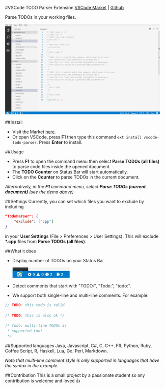 #VSCode TODO Parser Extension
[VSCode Market](https://marketplace.visualstudio.com/items?itemName=minhthai.vscode-todo-parser) | [Github](https://github.com/kantlove/vscode-todo-parser)

Parse TODOs in your working files.

![Demo](./images/demo_vscode1.2.gif "Demo")

##Install
- Visit the Market [here](https://marketplace.visualstudio.com/items?itemName=minhthai.vscode-todo-parser).
- Or open VSCode, press **F1** then type this command `ext install vscode-todo-parser`. Press **Enter** to install.

##Usage
- Press __F1__ to open the command menu then select __Parse TODOs (all files)__ to parse code files inside the opened document.
- The __TODO Counter__ on Status Bar will start automatically.
- Click on the __Counter__ to parse TODOs in the current document.

_Alternatively, in the **F1** command menu, select __Parse TODOs (current document)__ (see the demo above)_

##Settings
Currently, you can set which files you want to exclude by including
```json
"TodoParser": {
	"exclude": ["cpp"]
}
```
in your __User Settings__ (File > Preferences > User Settings). This will exclude __*.cpp__ files from __Parse TODOs (all files)__.

##What it does
- Display number of TODOs on your Status Bar

  ![status bar](./images/status_bar.jpg "Status bar")

- Detect comments that start with "TODO:", "Todo:", "todo:".
- We support both single-line and multi-line comments. For example:

```java
// TODO: this todo is valid

/* TODO: this is also ok */

/* Todo: multi-line TODOs is 
 * supported too!
 */
```

##Supported languages
Java, Javascript, C#, C, C++, F#, Python, Ruby, Coffee Script, R, Haskell, Lua, Go, Perl, Markdown.

*Note that multi-line comment style is only supported in languages that have the syntax in the example.*

##Contribution
This is a small project by a passionate student so any contribution is welcome and loved :+1:





